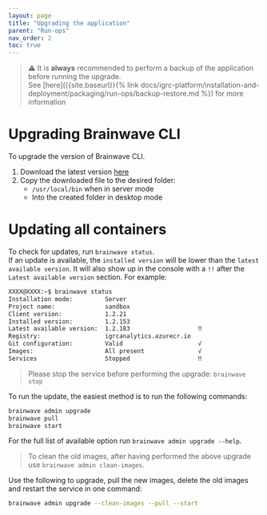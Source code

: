 ```yaml
---
layout: page
title: "Upgrading the application"
parent: "Run-ops"
nav_order: 2
toc: true
---
```


> :warning: It is **always** recommended to perform a backup of the application before running the upgrade.  
> See [here]({{site.baseurl}}{%  link docs/igrc-platform/installation-and-deployment/packaging/run-ops/backup-restore.md %}) for more information

# Upgrading Brainwave CLI

To upgrade the version of Brainwave CLI.  

1. Download the latest version [here](https://repository.brainwavegrc.com/Brainwave/-/packages)
2. Copy the downloaded file to the desired folder:  
   - `/usr/local/bin` when in server mode
   - Into the created folder in desktop mode

# Updating all containers

To check for updates, run `brainwave status`.  
If an update is available, the `installed version` will be lower than the `latest available version`. It will also show up in the console with a `!!` after the `Latest available version` section. For example:  

```bash  
XXXX@XXXX:~$ brainwave status
Installation mode:         Server
Project name:              sandbox
Client version:            1.2.21
Installed version:         1.2.153
Latest available version:  1.2.183                   ‼
Registry:                  igrcanalytics.azurecr.io
Git configuration:         Valid                     √
Images:                    All present               √
Services                   Stopped                   ‼
```

> Please stop the service before performing the upgrade: `brainwave stop` 

To run the update, the easiest method is to run the following commands:  

```bash  
brainwave admin upgrade
brainwave pull
brainwave start
```

For the full list of available option run `brainwave admin upgrade --help`.  

> To clean the old images, after having performed the above upgrade use `brainwave admin clean-images`.  

Use the following to upgrade, pull the new images, delete the old images and restart the service in one command:

```bash
brainwave admin upgrade --clean-images --pull --start
```
